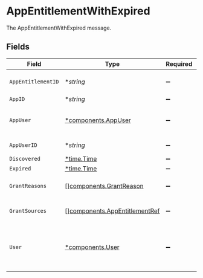# AppEntitlementWithExpired

The AppEntitlementWithExpired message.


## Fields

| Field                                                                                   | Type                                                                                    | Required                                                                                | Description                                                                             |
| --------------------------------------------------------------------------------------- | --------------------------------------------------------------------------------------- | --------------------------------------------------------------------------------------- | --------------------------------------------------------------------------------------- |
| `AppEntitlementID`                                                                      | **string*                                                                               | :heavy_minus_sign:                                                                      | The appEntitlementId field.                                                             |
| `AppID`                                                                                 | **string*                                                                               | :heavy_minus_sign:                                                                      | The appId field.                                                                        |
| `AppUser`                                                                               | [*components.AppUser](../../models/components/appuser.md)                               | :heavy_minus_sign:                                                                      | Application User that represents an account in the application.                         |
| `AppUserID`                                                                             | **string*                                                                               | :heavy_minus_sign:                                                                      | The appUserId field.                                                                    |
| `Discovered`                                                                            | [*time.Time](https://pkg.go.dev/time#Time)                                              | :heavy_minus_sign:                                                                      | N/A                                                                                     |
| `Expired`                                                                               | [*time.Time](https://pkg.go.dev/time#Time)                                              | :heavy_minus_sign:                                                                      | N/A                                                                                     |
| `GrantReasons`                                                                          | [][components.GrantReason](../../models/components/grantreason.md)                      | :heavy_minus_sign:                                                                      | The grantReasons field.                                                                 |
| `GrantSources`                                                                          | [][components.AppEntitlementRef](../../models/components/appentitlementref.md)          | :heavy_minus_sign:                                                                      | The grantSources field.                                                                 |
| `User`                                                                                  | [*components.User](../../models/components/user.md)                                     | :heavy_minus_sign:                                                                      | The User object provides all of the details for an user, as well as some configuration. |